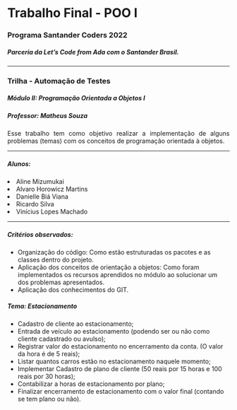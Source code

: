 <h1>Trabalho Final - POO I</h1>
<h3>Programa Santander Coders 2022</h3>
<h5>Parceria da Let’s Code from Ada com o Santander Brasil.</h5>
<hr>
<h3>Trilha - Automação de Testes</h3>
<h5>Módulo II: Programação Orientada a Objetos I</h5>
<h5>Professor: Matheus Souza</h5>
<p style="text-align:justify">Esse trabalho tem como objetivo realizar a implementação de alguns problemas (temas) com os conceitos de programação orientada à objetos.</p>
<hr>
<h5>Alunos:</h5>
<li>Aline Mizumukai</li>
<li>Alvaro Horowicz Martins</li>
<li>Danielle Biá Viana</li>
<li>Ricardo Silva</li>
<li>Vinícius Lopes Machado</li>
<hr>
<h5>Critérios observados:</h5>
<ul>
    <li>Organização do código: Como estão estruturadas os pacotes e as classes dentro do projeto.</li>
    <li>Aplicação dos conceitos de orientação a objetos: Como foram implementados os recursos aprendidos no módulo ao solucionar um dos problemas apresentados.</li>
    <li>Aplicação dos conhecimentos do GIT.</li>
</ul>

<h5>Tema: Estacionamento</h5>
<ul>
    <li>Cadastro de cliente ao estacionamento;</li>
    <li>Entrada de veículo ao estacionamento (podendo ser ou não como cliente cadastrado ou avulso);</li>
    <li>Registrar valor do estacionamento no encerramento da conta. (O valor da hora é de 5 reais);</li>
    <li>Listar quantos carros estão no estacionamento naquele momento;</li>
    <li>Implementar Cadastro de plano de cliente (50 reais por 15 horas e 100 reais por 30 horas);</li>
    <li>Contabilizar a horas de estacionamento por plano;</li>
    <li>Finalizar encerramento de estacionamento com o valor final (contando se tem plano ou não).</li>
</ul>
